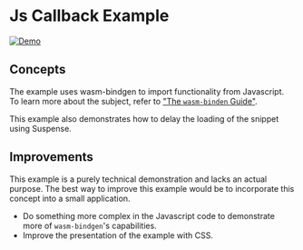 # Js Callback Example

[![Demo](https://img.shields.io/website?label=demo&url=https%3A%2F%2Fexamples.yew.rs%2Fjs_callback)](https://examples.yew.rs/js_callback)

## Concepts

The example uses wasm-bindgen to import functionality from Javascript.
To learn more about the subject, refer to ["The `wasm-binden` Guide"](https://rustwasm.github.io/wasm-bindgen/examples/import-js.html).

This example also demonstrates how to delay the loading of the snippet using Suspense.

## Improvements

This example is a purely technical demonstration and lacks an actual purpose.
The best way to improve this example would be to incorporate this concept into a small application.

- Do something more complex in the Javascript code to demonstrate more of `wasm-bindgen`'s capabilities.
- Improve the presentation of the example with CSS.
